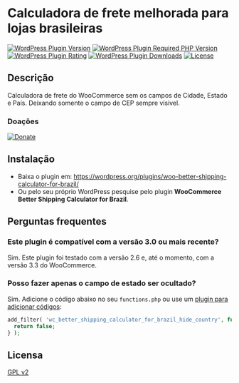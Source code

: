 # Calculadora de frete melhorada para lojas brasileiras

[![WordPress Plugin Version](https://img.shields.io/wordpress/plugin/v/woo-better-shipping-calculator-for-brazil?label=Plugin%20Version&logo=wordpress&style=flat-square)](https://wordpress.org/plugins/woo-better-shipping-calculator-for-brazil/)
[![WordPress Plugin Required PHP Version](https://img.shields.io/wordpress/plugin/required-php/woo-better-shipping-calculator-for-brazil?label=PHP%20Required&logo=php&logoColor=white&style=flat-square)](https://wordpress.org/plugins/woo-better-shipping-calculator-for-brazil/)
[![WordPress Plugin Rating](https://img.shields.io/wordpress/plugin/stars/woo-better-shipping-calculator-for-brazil?label=Plugin%20Rating&logo=wordpress&style=flat-square)](https://wordpress.org/support/plugin/woo-better-shipping-calculator-for-brazil/reviews/)
[![WordPress Plugin Downloads](https://img.shields.io/wordpress/plugin/dt/woo-better-shipping-calculator-for-brazil.svg?label=Downloads&logo=wordpress&style=flat-square)](https://wordpress.org/plugins/woo-better-shipping-calculator-for-brazil/advanced/)
[![License](https://img.shields.io/badge/LICENSE-GPLv3-blue?style=flat-square)](https://wordpress.org/plugins/woo-better-shipping-calculator-for-brazil/)

## Descrição

Calculadora de frete do WooCommerce sem os campos de Cidade, Estado e País. Deixando somente o campo de CEP sempre vísivel.

### Doações

[![Donate](https://img.shields.io/badge/ME%20APOIE-DOAÇÕES-2b8a3e?style=for-the-badge)](https://luizpb.com/donate/)

## Instalação

-   Baixa o plugin em: https://wordpress.org/plugins/woo-better-shipping-calculator-for-brazil/
-   Ou pelo seu próprio WordPress pesquise pelo plugin **WooCommerce Better Shipping Calculator for Brazil**.

## Perguntas frequentes

### Este plugin é compatível com a versão 3.0 ou mais recente?

Sim. Este plugin foi testado com a versão 2.6 e, até o momento, com a versão 3.3 do WooCommerce.

### Posso fazer apenas o campo de estado ser ocultado?

Sim. Adicione o código abaixo no seu `functions.php` ou use um [plugin para adicionar códigos](https://medium.com/@luizbills/adicione-php-ao-seu-tema-wordpress-sem-ter-que-editar-o-functions-php-66728752f9f4):

```php
add_filter( 'wc_better_shipping_calculator_for_brazil_hide_country', function () {
  return false;
} );
```

## Licensa

[GPL v2](https://github.com/luizbills/wc-better-shipping-calculator-for-brazil/blob/master/LICENSE)
